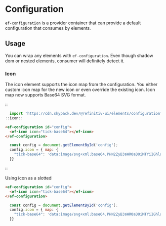 <!--
type: page
title: Configuration
location: ./elements/configuration
layout: default
-->

# Configuration
`ef-configuration` is a provider container that can provide a default configuration that consumes by elements.

## Usage
You can wrap any elements with `ef-configuration`. Even though shadow dom or nested elements, consumer will definitely detect it.

### Icon
The icon element supports the icon map from the configuration. You either custom icon map for the new icon or even override the existing icon. Icon map now supports Base64 SVG format.

::
```javascript
  import 'https://cdn.skypack.dev/@refinitiv-ui/elements/configuration?min';
::icon::
```
```html
<ef-configuration id="config">
  <ef-icon icon="tick-base64"></ef-icon>
</ef-configuration>
```
```javascript
  const config = document.getElementById('config');
  config.icon = { map: { 
    "tick-base64": 'data:image/svg+xml;base64,PHN2ZyB3aWR0aD0iMTYiIGhlaWdodD0iMTYiIHZpZXdCb3g9IjAgMCAxNiAxNiIgeG1sbnM9Imh0dHA6Ly93d3cudzMub3JnLzIwMDAvc3ZnIj48cGF0aCBzdHJva2U9IiMwMDAiIGQ9Ik0xNCA0bC04LjI1IDguMjVMMiA4LjUiIGZpbGw9Im5vbmUiIGZpbGwtcnVsZT0iZXZlbm9kZCIvPjwvc3ZnPg==',
  }}
```
::

Using icon as a slotted

```html
<ef-configuration id="config">
  <ef-icon icon="tick-base64"></ef-icon>
</ef-configuration>
```
```javascript
  const config = document.getElementById('config');
  config.icon = { map: { 
    "tick-base64": 'data:image/svg+xml;base64,PHN2ZyB3aWR0aD0iMTYiIGhlaWdodD0iMTYiIHZpZXdCb3g9IjAgMCAxNiAxNiIgeG1sbnM9Imh0dHA6Ly93d3cudzMub3JnLzIwMDAvc3ZnIj48cGF0aCBzdHJva2U9IiMwMDAiIGQ9Ik0xNCA0bC04LjI1IDguMjVMMiA4LjUiIGZpbGw9Im5vbmUiIGZpbGwtcnVsZT0iZXZlbm9kZCIvPjwvc3ZnPg==',
  }}
```

